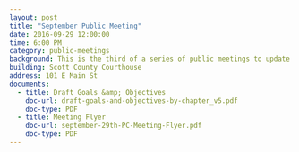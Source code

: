 ```yaml
---
layout: post
title: "September Public Meeting"
date: 2016-09-29 12:00:00
time: 6:00 PM
category: public-meetings
background: This is the third of a series of public meetings to update the Georgetown-Scott County Comprehensive Plan. At this meeting, we will review draft goals and objectives developed as part of the 2016 Comprehensive Plan.
building: Scott County Courthouse
address: 101 E Main St
documents:
  - title: Draft Goals &amp; Objectives
    doc-url: draft-goals-and-objectives-by-chapter_v5.pdf
    doc-type: PDF
  - title: Meeting Flyer
    doc-url: september-29th-PC-Meeting-Flyer.pdf
    doc-type: PDF
---
```

